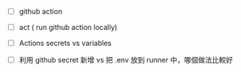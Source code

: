 
- [ ] github action

- [ ] act ( run github action locally)

- [ ] Actions secrets vs variables 

- [ ] 利用 github secret 新增 vs 把 .env 放到 runner 中，哪個做法比較好




 